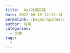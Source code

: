 ```yaml
---
title:  Api对接实践
date: 2022-04-15 12:32:14
permalink: /pages/apideal/
author: 可可
categories:
  - 文章
tags:
  - 
---
```

